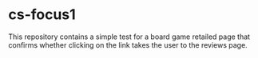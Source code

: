 # cs-focus1

This repository contains a simple test for a board game retailed page that confirms whether clicking on the link takes the user to the reviews page.
